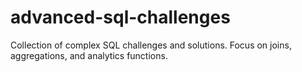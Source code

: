 # advanced-sql-challenges
Collection of complex SQL challenges and solutions. Focus on joins, aggregations, and analytics functions.
